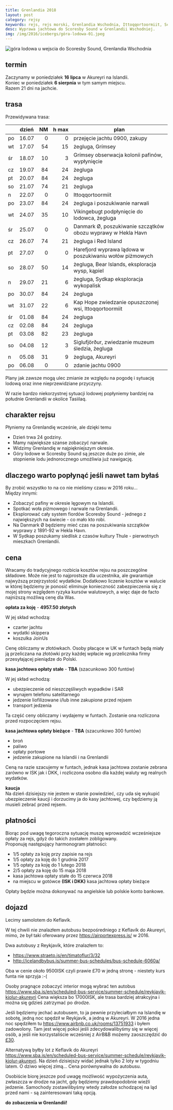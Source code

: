 ```yaml
---
title: Grenlandia 2018
layout: post
category: rejsy
keywords: rejs, rejs morski, Grenlandia Wschodnia, Ittoqqortoormiit, Scoresby Sound
desc: Wyprawa jachtowa do Scoresby Sound w Grenlandii Wschodniej.
img: /img/2016/icebergs/góra-lodowa-01.jpeg
---
```


![góra lodowa u wejscia do Scoresby Sound, Grenlandia Wschodnia](/img/2016/icebergs/góra-lodowa-01.jpeg)

termin
-------
Zaczynamy w poniedziałek **16 lipca** w Akureyri na Islandii.  
Koniec w poniedziałek **6 sierpnia** w tym samym miejscu.  
Razem 21 dni na jachcie.  


trasa
--------
Przewidywana trasa:  

|    | dzień | NM | h&nbsp;max | plan |
| -- | ----- | --:| -----:| -----|
| po | 16.07 |  0 |   0   | przejęcie jachtu 0900, zakupy |
| wt | 17.07 | 54 |  15   | żegluga, Grímsey |
| śr | 18.07 | 10 |   3   | Grímsey obserwacja kolonii pafinów, wypłynięcie  |
| cz | 19.07 | 84 |  24   | żegluga |
| pt | 20.07 | 84 |  24   | żegluga |
| so | 21.07 | 74 |  21   | żegluga |
| n  | 22.07 |  0 |   0   | Ittoqqortoormiit |
| po | 23.07 | 84 |  24   | żegluga i poszukiwanie narwali |
| wt | 24.07 | 35 |  10   | Vikingebugt podpłynięcie do lodowca, żegluga |
| śr | 25.07 |  0 |   0   | Danmark Ø, poszukiwanie szczątków obozu wyprawy w Hekla Havn |
| cz | 26.07 | 74 |  21   | żegluga i Red Island |
| pt | 27.07 |  0 |   0   | Harefjord wyprawa lądowa w poszukiwaniu wołów piżmowych |
| so | 28.07 | 50 |  14   | żegluga, Bear Islands, eksploracja wysp, kąpiel |
| n  | 29.07 | 21 |   6   | żegluga, Sydkap eksploracja wykopalisk |
| po | 30.07 | 84 |  24   | żegluga |
| wt | 31.07 | 22 |   6   | Kap Hope zwiedzanie opuszczonej wsi, Ittoqqortoormiit |
| śr | 01.08 | 84 |  24   | żegluga |
| cz | 02.08 | 84 |  24   | żegluga |
| pt | 03.08 | 82 |  23   | żegluga |
| so | 04.08 | 12 |   3   | Siglufjörður, zwiedzanie muzeum śledzia, żegluga |
| n  | 05.08 | 31 |   9   | żegluga, Akureyri |
| po | 06.08 |  0 |   0   | zdanie jachtu 0900 |

Plany jak zawsze mogą ulec zmianie ze względu na pogodę i sytuację lodową oraz inne nieprzewidziane przyczyny.

W razie bardzo niekorzystnej sytuacji lodowej popłyniemy bardziej na południe Grenlandii w okolice Tasiilaq.


charakter rejsu
----------------
Płyniemy na Grenlandię wcześnie, ale dzięki temu 

* Dzień trwa 24 godziny.
* Mamy największe szanse zobaczyć narwale.
* Widzimy Grenlandię w najpiękniejszym okresie.
* Góry lodowe w Scoresby Sound są jeszcze duże po zimie, ale stopnienie lodu jednorocznego umożliwia już nawigację.


dlaczego warto popłynąć jeśli nawet tam byłaś
----------------------------------------------
By zrobić wszystko to na co nie mieliśmy czasu w 2016 roku...   
Między innymi:

* Zobaczyć pafiny w okresie lęgowym na Islandii.
* Spotkać woła piżmowego i narwale na Grenlandii.
* Eksplorować cały system fiordów Scoresby Sound - jednego z największych na świecie - co mało kto robi.
* Na Danmark Ø będziemy mieć czas na poszukiwania szczątków wyprawy z 1891-92 w Hekla Havn.
* W Sydkap poszukamy siedlisk z czasów kultury Thule - pierwotnych mieszkach Grenlandii.


cena
------
Wracamy do tradycyjnego rozbicia kosztów rejsu na poszczególne składowe. Może nie jest to najprostsze dla uczestnika,
ale gwarantuje najwyższą przejrzystość wydatków. Dodatkowo liczenie kosztów w walucie w której będziemy je ponosić eliminuje
konieczność zabezpieczenia się z mojej strony względem ryzyka kursów walutowych, a więc daje de facto najniższą możliwą cenę
dla Was.

**opłata za koję** - **4957.50 złotych**   

W jej skład wchodzą:
* czarter jachtu
* wydatki skippera
* koszulka JoinUs

Cenę obliczamy w złotówkach. Osoby płacące w UK w funtach będą miały ją przeliczana na złotówki przy każdej wpłacie wg 
przelicznika firmy przesyłającej pieniądze do Polski.

**kasa jachtowa opłaty stałe** - **TBA** (szacunkowo 300 funtów)   

W jej skład wchodzą:
* ubezpieczenie od nieszczęśliwych wypadków i SAR
* wynajem telefonu satelitarnego
* jedzenie liofilizowane i/lub inne zakupione przed rejsem
* transport jedzenia

Ta część ceny obliczamy i wydajemy w funtach. Zostanie ona rozliczona przed rozpoczęciem rejsu.

**kasa jachtowa opłaty bieżące** - **TBA** (szacunkowo 300 funtów)   

* broń
* paliwo
* opłaty portowe
* jedzenie zakupione na Islandii i na Grenlandii

Ceną na razie szacujemy w funtach, jednak kasa jachtowa zostanie zebrana zarówno w ISK jak i DKK, i rozliczona osobno 
dla każdej waluty wg realnych wydatków.

**kaucja**  
Na dzień dzisiejszy nie jestem w stanie powiedzieć, czy uda się wykupić ubezpieczenie kaucji i dorzucimy ja do kasy jachtowej,
czy będziemy ją musieli zebrać przed rejsem.



płatności
-----------
Biorąc pod uwagę tegoroczna sytuację muszę wprowadzić wcześniejsze opłaty za rejs, gdyż do takich zostałem zobligowany.  
Proponuję następujący harmonogram płatności:

* 1/5 opłaty za koję przy zapisie na rejs
* 1/5 opłaty za koję do 1 grudnia 2017
* 1/5 opłaty za koję do 1 lutego 2018 
* 2/5 opłaty za koję do 15 maja 2018 
* kasa jachtowa opłaty stałe do 15 czerwca 2018 
* na miejscu w gotówce **(ISK i DKK)** kasa jachtowa opłaty bieżące
  
Opłaty będzie można dokonywać na angielskie lub polskie konto bankowe.  



dojazd
------
Lecimy samolotem do Keflavík.

W tej chwili nie znalazłem autobusu bezpośredniego z Keflavík do Akureyri, mimo, że był taki oferowany przez 
<https://airportexpress.is/> w 2016.  

Dwa autobusy z Reykjavík, które znalazłem to: 

* <https://www.straeto.is/en/timatoflur/3/32>
* <http://icelandbybus.is/summer-bus-schedules/bus-schedule-6060a/>

Oba w cenie około 9500ISK czyli prawie £70 w jedną stronę - niestety kurs funta nie sprzyja :-( 

Osoby pragnące zobaczyć interior mogą wybrać ten autobus <https://www.sba.is/en/scheduled-bus-service/summer-schedule/reykjavik-kjolur-akureyri>
Cena większa bo 17000ISK, ale trasa bardziej atrakcyjna i można się gdzieś zatrzymać po drodze.

Jeśli będziemy jechać autobusem, to ja pewnie przyleciałbym na Islandię w sobotę, jedną noc spędził w Reykjavík, a jedną w Akureyri.
W 2016 jedna noc spędziłem tu <https://www.airbnb.co.uk/rooms/13751933> i byłem zadowolony. Tam jest więcej pokoi jeśli 
zdecydowalibyśmy się w więcej osób, a jeśli nie korzystaliście wcześniej z AirB&B możemy zaoszczędzić do [£30](www.airbnb.co.uk/c/areks10).

Alternatywą byłby lot z Keflavík do Akureyri <https://www.sba.is/en/scheduled-bus-service/summer-schedule/reykjavik-kjolur-akureyri>.
Na dzień dzisiejszy widać jednak tylko 2 loty w tygodniu latem. O dziwo więcej zimą... Cena porównywalna do autobusu.

Osobiście biorę jeszcze pod uwagę możliwość wypożyczenia auta, zwłaszcza w drodze na jacht, gdy będziemy prawdopodobnie 
wieźli jedzenie. Samochody zostawilibyśmy wtedy załodze schodzącej na ląd przed nami - są zainteresowani taką opcją.


**do zobaczenia w Grenlandii!**  

